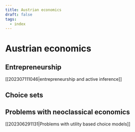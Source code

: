 ```yaml
---
title: Austrian economics
draft: false
tags: 
  - index
---
```

# Austrian economics

## Entrepreneurship
[[202307111046|entrepreneurship and active inference]]

## Choice sets

## Problems with neoclassical economics
[[202306291131|Problems with utility based choice models]]
